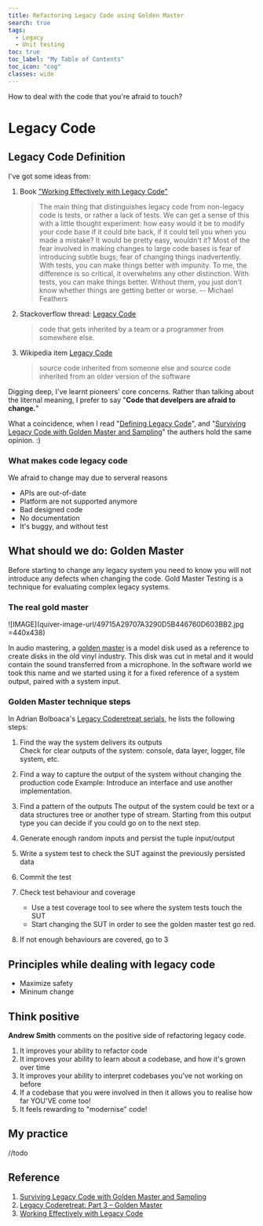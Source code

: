 ```yaml
---
title: Refactoring Legacy Code using Golden Master 
search: true
tags: 
  - Legacy
  - Unit testing
toc: true
toc_label: "My Table of Contents"
toc_icon: "cog"
classes: wide
---
```


How to deal with the code that you're afraid to touch? 

#  Legacy Code

## Legacy Code Definition

I've got some ideas from: 

1. Book ["Working Effectively with Legacy Code"](https://www.amazon.com/dp/0131177052/)

    > The main thing that distinguishes legacy code from non-legacy code is tests, or rather a lack of tests. We can get a sense of this with a little thought experiment: how easy would it be to modify your code base if it could bite back, if it could tell you when you made a mistake? It would be pretty easy, wouldn't it? Most of the fear involved in making changes to large code bases is fear of introducing subtle bugs; fear of changing things inadvertently. With tests, you can make things better with impunity. To me, the difference is so critical, it overwhelms any other distinction. With tests, you can make things better. Without them, you just don’t know whether things are getting better or worse. -- Michael Feathers

2. Stackoverflow thread:  [Legacy Code](https://stackoverflow.com/questions/4174867/what-is-the-definition-of-legacy-code)

    > code that gets inherited by a team or a programmer from somewhere else.

3. Wikipedia item [Legacy Code](http://https://en.wikipedia.org/wiki/Legacy_code)

    > source code inherited from someone else and source code inherited from an older version of the software

Digging deep, I've learnt pioneers' core concerns. Rather than talking about the liternal meaning, I prefer to say "**Code that develpers are afraid to change.**"

What a coincidence, when I read "[Defining Legacy Code](Defining%20Legacy%20Code%0Ahttps://dzone.com/articles/defining-legacy-code)", and "[Surviving Legacy Code with Golden Master and Sampling](https://blog.thecodewhisperer.com/permalink/surviving-legacy-code-with-golden-master-and-sampling)" the authers hold the same opinion. :)

### What makes code legacy code

We afraid to change may due to serveral reasons
- APIs are out-of-date
- Platform are not supported anymore
- Bad designed code
- No documentation
- It's buggy, and without test


## What should we do: Golden Master

Before starting to change any legacy system you need to know you will not introduce any defects when changing the code. Gold Master Testing is a technique for evaluating complex legacy systems.

### The real gold master

![IMAGE](quiver-image-url/49715A29707A3290D5B446760D603BB2.jpg =440x438)

In audio mastering, a [golden master](https://en.wikipedia.org/wiki/Mastering_(audio)) is a model disk used as a reference to create disks in the old vinyl industry. This disk was cut in metal and it would contain the sound transferred from a microphone. In the software world we took this name and we started using it for a fixed reference of a system output, paired with a system input.

### Golden Master technique steps

In Adrian Bolboaca's [Legacy Coderetreat serials](https://blog.adrianbolboaca.ro/2014/04/legacy-coderetreat/), he lists the following steps:

1. Find the way the system delivers its outputs  
    Check for clear outputs of the system: console, data layer, logger, file system, etc.

2. Find a way to capture the output of the system without changing the production code
    Example: Introduce an interface and use another implementation.

3. Find a pattern of the outputs
    The output of the system could be text or a data structures tree or another type of stream. Starting from this output type you can decide if you could go on to the next step.

4. Generate enough random inputs and persist the tuple input/output

5. Write a system test to check the SUT against the previously persisted data

6. Commit the test

7. Check test behaviour and coverage
    - Use a test coverage tool to see where the system tests touch the SUT
    - Start changing the SUT in order to see the golden master test go red.

8. If not enough behaviours are covered, go to 3


## Principles while dealing with legacy code

- Maximize safety
- Mininum change

## Think positive

**Andrew Smith** comments on the positive side of refactoring legacy code.

1. It improves your ability to refactor code
2. It improves your ability to learn about a codebase, and how it's grown over time
3. It improves your ability to interpret codebases you've not working on before
4. If a codebase that you were involved in then it allows you to realise how far YOU'VE come too!
5. It feels rewarding to "modernise" code!


## My practice

//todo

## Reference

1. [Surviving Legacy Code with Golden Master and Sampling](https://blog.thecodewhisperer.com/permalink/surviving-legacy-code-with-golden-master-and-sampling)
2. [Legacy Coderetreat: Part 3 – Golden Master](https://blog.adrianbolboaca.ro/2014/05/golden-master/)
3. [Working Effectively with Legacy Code](https://www.amazon.com/dp/0131177052/)